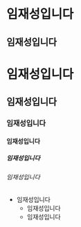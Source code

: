 임재성입니다
===========
임재성입니다
--------------
# 임재성입니다
## 임재성입니다
### 임재성입니다
#### 임재성입니다
##### 임재성입니다
###### 임재성입니다

* 임재성입니다
  + 임재성입니다
  + 임재성입니다
